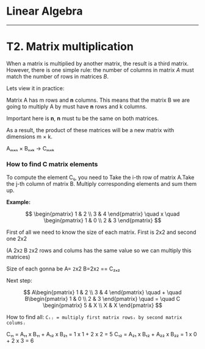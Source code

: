 # Linear Algebra 

---

# T2. Matrix multiplication

When a matrix is multiplied by another matrix, the result is a third matrix. However, there is one simple rule: the number of columns in matrix *A* must match the number of rows in matrices *B*.

Lets view it in practice:

Matrix A has m rows and **n** columns. This means that the matrix B we are going to multiply A by must have **n** rows and k columns. 

Important here is **n**, **n** must tu be the same on both matrices.

As a result, the product of these matrices will be a new matrix with dimensions m × k.

Aₘₓₙ × Bₙₓₖ → Cₘₓₖ


### How to find C matrix elements

To compute the element Cᵢⱼ, you need to Take the i-th row of matrix A.Take the j-th column of matrix B. Multiply corresponding elements and sum them up.

**Example:**

$$
\begin{pmatrix}
  1 & 2  \\
  3 & 4   
\end{pmatrix}
\quad x \quad
\begin{pmatrix}
  1 & 0  \\
  2 & 3   
\end{pmatrix}
$$

First of all we need to know the size of each matrix. First is 2x2 and second one 2x2 

(A 2x`2` B `2`x2 rows and colums has the same value so we can multiply this matrices)

Size of each gonna be  A= `2`x2 B=2x`2` == C₂ₓ₂

Next step:

$$
A\begin{pmatrix}
  1 & 2  \\
  3 & 4   
\end{pmatrix}
\quad + \quad
B\begin{pmatrix}
  1 & 0  \\
  2 & 3   
\end{pmatrix}
\quad = \quad
C \begin{pmatrix}
  5 & X  \\
  X & X
\end{pmatrix}
$$


How to find all:
`Cᵢⱼ = multiply first matrix rowsᵢ by second matrix columsⱼ `

C₁₁ = A₁₁ x  B₁₁ + A₁₂ x B₂₁ = 1 x 1 + 2 x 2 = 5
С₁₂ = A₂₁ x  B₁₂ + A₂₂ x B₂₂ = 1 x 0 + 2 x 3 = 6

